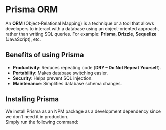 # Prisma ORM

An **ORM** (Object-Relational Mapping) is a technique or a tool that allows developers to interact with a database using an object-oriented approach, rather than writing SQL queries. For example: **Prisma**, **Drizzle**, **Sequelize** (JavaScript), etc.

## Benefits of using Prisma

- **Productivity**: Reduces repeating code (**DRY – Do Not Repeat Yourself**).  
- **Portability**: Makes database switching easier.  
- **Security**: Helps prevent SQL injection.  
- **Maintenance**: Simplifies database schema changes.


## Installing Prisma

We install Prisma as an NPM package as a development dependency since we don’t need it in production.  
Simply run the following command:

